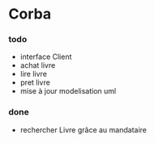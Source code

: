 Corba
=====

### todo

* interface Client
* achat livre
* lire livre
* pret livre
* mise à jour modelisation uml

### done

* rechercher Livre grâce au mandataire
